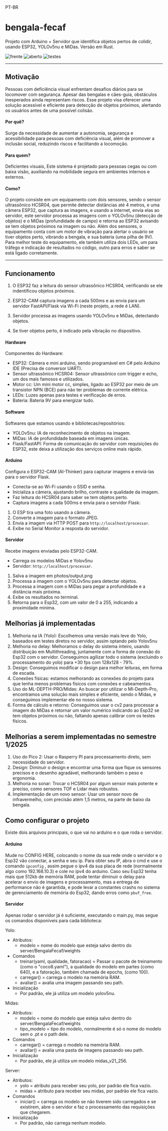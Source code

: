 PT-BR
# bengala-fecaf
Projeto com Arduino + Servidor que identifica objetos pertos de colidir, usando ESP32, YOLOv5nu e MiDas. Versão em Rust.

![frente](photos/1.png)
![aberto](photos/2.png)
![testes](photos/3.png)

---------

## Motivação

Pessoas com deficiência visual enfrentam desafios diários para se locomover com segurança. Apesar das bengalas e cães-guia, obstáculos inesperados ainda representam riscos. Esse projeto visa oferecer uma solução acessível e eficiente para detecção de objetos próximos, alertando os usuários antes de uma possível colisão.

#### Por quê?
Surge da necessidade de aumentar a autonomia, segurança e acessibilidade para pessoas com deficiência visual, além de promover a inclusão social, reduzindo riscos e facilitando a locomoção.

#### Para quem?
Deficientes visuais, Este sistema é projetado para pessoas cegas ou com baixa visão, auxiliando na mobilidade segura em ambientes internos e externos.

#### Como?
O projeto consiste em um equipamento com dois sensores, sendo o sensor ultrassônico HCSR04, que permite detectar distâncias até 4 metros, e uma câmera ESP32, que captura as imagens, e usando a internet, envia elas ao servidor, este servidor processa as imagens com o YOLOv5nu (detecção de objetos) e o MiDas (profundidade de campo) e retorna ao ESP32 avisando se tem objetos próximos na imagem ou não. Além dos sensores, o equipamento conta com um motor de vibração para alertar o usuário se tiver objetos perto, vibrando a bengala, e sua bateria (uma pilha de 9V). Para melhor teste do equipamento, ele também utiliza dois LEDs, um para trâfego e indicação de resultados no código, outro para erros e saber se está ligado corretamente.

---------

## Funcionamento

1. O ESP32 faz a leitura do sensor ultrassônico HCSR04, verificando se ele indentificou objetos próximos.

2. ESP32-CAM captura imagens a cada 500ms e as envia para um servidor FastAPI/Flask via Wi-Fi (neste projeto, a rede é LAN).

3. Servidor processa as imagens usando YOLOv5nu e MiDas, detectando objetos.

4. Se tiver objetos perto, é indicado pela vibração no dispositivo.


#### Hardware

Componentes do Hardware:
- ESP32: Câmera e mini arduino, sendo programável em C# pelo Arduino IDE (Precisa de conversor UART).
- Sensor ultrassônico HCSR04: Sensor ultrassônico com trigger e echo, um dos mais famosos e utilizados.
- Motor cc: Um mini motor cc, simples, ligado ao ESP32 por meio de um transistor NPN (BCE) para não ter problemas de corrente elétrica.
- LEDs: Luzes apenas para testes e verificação de erros.
- Bateria: Bateria 9V para energizar tudo.

#### Software

Softwares que estamos usando e bibliotecas/repositórios:

- YOLOv5nu: IA de reconhecimento de objetos na imagem.
- MiDas: IA de profundidade baseada em imagens únicas.
- Flask/FastAPI: Forma de comunicação do servidor com requisições do ESP32, este deixa a utilização dos serviços online mais rápido.

#### Arduino

Configura o ESP32-CAM (AI-Thinker) para capturar imagens e enviá-las para o servidor Flask.

* Conecta-se ao Wi-Fi usando o SSID e senha.
* Inicializa a câmera, ajustando brilho, contraste e qualidade da imagem.
* Faz leitura do HCSR04 para saber se tem objetos perto.
* Captura imagens a cada 500ms e envia para o servidor Flask:
1. O ESP tira uma foto usando a câmera.
2. Converte a imagem para o formato JPEG.
3. Envia a imagem via HTTP POST para `http://localhost/processar`.
4. Exibe no Serial Monitor a resposta do servidor.

#### Servidor
Recebe imagens enviadas pelo ESP32-CAM.
* Carrega os modelos MiDas e Yolov5nu
* Servidor: `http://localhost/processar`.
1. Salva a imagem em photos/output.png
2. Processa a imagem com o YOLOv5nu para detectar objetos.
3. Processa a imagem com o MiDas para pegar a profundidade e a distância mais próxima.
3. Exibe os resultados no terminal.
4. Retorna para o Esp32, com um valor de 0 a 255, indicando a proximidade mínima.

## Melhorias já implementadas

1. Melhoria na IA (Yolo): Escolhemos uma versão mais leve do Yolo, baseados em testes diretos no servidor, assim optando pelo Yolov5nu
2. Melhoria no delay: Melhoramos o delay do sistema inteiro, usando distribuição em Multithreading, juntamente com a forma de conexão do Esp32 com o servidor. Conseguimos agilizar todo o sistema (excluindo o processamento do yolo) para +30 fps com 128x128 - 79%.
3. Design: Conseguimos modificar o design para melhor leituras, em forma de escada.
4. Conexões físicas: estamos melhorando as conexões do projeto para que tenha menos problemas físicos com conexões e cabeamentos.
5. Uso do ML-DEPTH-PRO/Midas: Ao buscar por utilizar o Ml-Depth-Pro, encontramos uma solução mais simples e eficiente, sendo o Midas, e conseguimos implementar ele no nosso sistema.
6. Forma de cálculo e retorno: Conseguimos usar o cv2 para processar a imagem do MiDas e retornar um valor numérico indicando ao Esp32 se tem objetos próximos ou não, faltando apenas calibrar com os testes físicos.

## Melhorias a serem implementadas no semestre 1/2025

1. Uso do Pico 2: Usar o Rasperry PI para processamento direto, sem necessidade do servidor.
2. Design: Diminuir o design e encontrar uma forma que fique os sensores precisos e o desenho agradável, melhorando também o peso e ergonomia.
3. Melhoria no sonar: Trocar o HCSR04 por algum sensor mais potente e preciso, como sensores TOF e Lidar mais robustos.
4. Implementação de um novo sensor: Usar um sensor novo de infravermelho, com precisão atém 1,5 metros, na parte de baixo da bengala.

## Como configurar o projeto

Existe dois arquivos principais, o que vai no arduino e o que roda o servidor.

#### Arduino

Mude no CONFIG HERE, colocando o nome da sua rede onde o servidor e o Esp32 vão conectar, a senha e seu ip.
Para obter seu IP, abra o cmd e use o comando `ipconfig` , assim pegue o ipv4 da sua placa de rede (normalmente algo como 192.168.10.3) e cole no ipv4 do arduino.
Caso seu Esp32 tenha mais que 512kb de memória RAM, pode tentar diminuir o delay para acelerar o envio de imagens e processamento, mas a entrega de performance não é garantida, e pode levar a constantes crashs no sistema de gerenciamento de memória do Esp32, dando erros como `pbuf_free`.

#### Servidor
Apenas rodar o servidor já é suficiente, executando o main.py, mas segue os comandos disponíveis para cada biblioteca:

Yolo:
- Atributos:
    - modelo = nome do modelo que esteja salvo dentro do server/BengalaFecaf/weights
- Comandos
    - treinar(yaml, qualidade, fatoracao) = Passar o pacote de treinamento (como o "coco8.yaml"), a qualidade do modelo em partes (como 640), e a fatoração, também chamada de epochs, (como 100).
    - carregar() = carrega o modelo na memória RAM.
    - avaliar() = avalia uma imagem passando seu path.
- Inicialização
    - Por padrão, ele já utiliza um modelo yolov5nu.

Midas:
- Atributos:
    - modelo = nome do modelo que esteja salvo dentro do server/BengalaFecaf/weights
    - tipo_modelo = tipo do modelo, normalmente é só o nome do modelo sem o .pt e o path dele.
- Comandos
    - carregar() = carrega o modelo na memória RAM.
    - avaliar() = avalia uma pasta de imagens passando seu path.
- Inicialização
    - Por padrão, ele já utiliza um modelo midas_v21_256.

Server:
- Atributos:
    - yolo = atributo para receber seu yolo, por padrão ele fica vazio.
    - midas = atributo para receber seu midas, por padrão ele fica vazio.
- Comandos
    - iniciar() = carrega os modelo se não tiverem sido carregados e se existirem, abre o servidor e faz o processamento das requisições que chegarem.
- Inicialização
    - Por padrão, não carrega nenhum modelo.